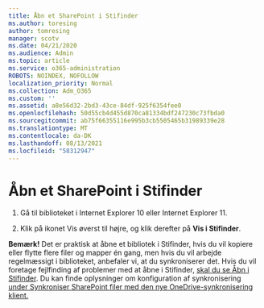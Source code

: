 ```yaml
---
title: Åbn et SharePoint i Stifinder
ms.author: toresing
author: tomresing
manager: scotv
ms.date: 04/21/2020
ms.audience: Admin
ms.topic: article
ms.service: o365-administration
ROBOTS: NOINDEX, NOFOLLOW
localization_priority: Normal
ms.collection: Adm_O365
ms.custom: ''
ms.assetid: a8e56d32-2bd3-43ce-84df-925f6354fee0
ms.openlocfilehash: 50d55cb4d455d870ca81334bdf247230c73fbda0
ms.sourcegitcommit: ab75f66355116e995b3cb5505465b31989339e28
ms.translationtype: MT
ms.contentlocale: da-DK
ms.lasthandoff: 08/13/2021
ms.locfileid: "58312947"
---
```

# <a name="open-a-sharepoint-library-in-file-explorer"></a>Åbn et SharePoint i Stifinder

1. Gå til biblioteket i Internet Explorer 10 eller Internet Explorer 11. 
    
2. Klik på ikonet Vis øverst til højre, og klik derefter på **Vis i Stifinder**.
    
**Bemærk!** Det er praktisk at åbne et bibliotek i Stifinder, hvis du vil kopiere eller flytte flere filer og mapper én gang, men hvis du vil arbejde regelmæssigt i biblioteket, anbefaler vi, at du synkroniserer det. Hvis du vil foretage fejlfinding af problemer med at åbne i Stifinder, [skal du se Åbn i Stifinder](https://go.microsoft.com/fwlink/?linkid=871665). Du kan finde oplysninger om konfiguration af synkronisering [under Synkroniser SharePoint filer med den nye OneDrive-synkronisering klient.](https://go.microsoft.com/fwlink/?linkid=871666) 
  


